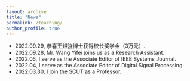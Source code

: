 ```yaml
---
layout: archive
title: "News"
permalink: /teaching/
author_profile: true
---
```


* 2022.09.29, 恭喜王煜骁博士获得校长奖学金（3万元）.
* 2022.09.28, Mr. Wang Yifei joins us as a Research Assistant.        
* 2022.05, I serve as the Associate Editor of IEEE Systems Journal.         
* 2022.04, I serve as the Associate Editor of Digital Signal Processing.     
* 2022.03.30, I join the SCUT as a Professor.                                  



